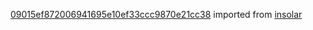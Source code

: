 [09015ef872006941695e10ef33ccc9870e21cc38](https://github.com/insolar/insolar/commit/09015ef872006941695e10ef33ccc9870e21cc38) imported from [insolar](https://github.com/insolar/insolar)
